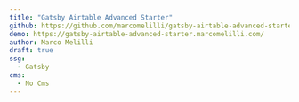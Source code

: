 ```yaml
---
title: "Gatsby Airtable Advanced Starter"
github: https://github.com/marcomelilli/gatsby-airtable-advanced-starter
demo: https://gatsby-airtable-advanced-starter.marcomelilli.com/
author: Marco Melilli
draft: true
ssg:
  - Gatsby
cms:
  - No Cms
---
```


